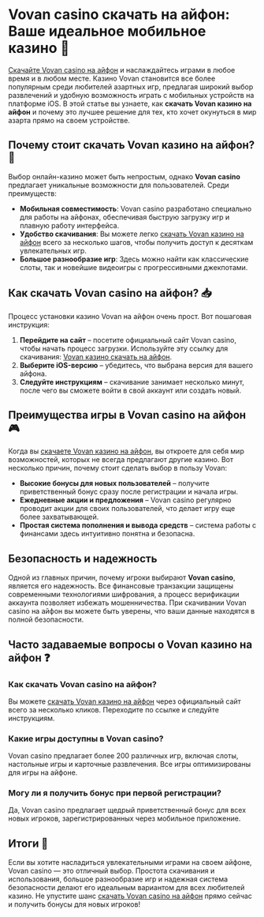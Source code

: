 # Vovan casino скачать на айфон: Ваше идеальное мобильное казино 🎰

[Скачайте Vovan casino на айфон](https://vovan.site/d2375cf9b) и наслаждайтесь играми в любое время и в любом месте. Казино Vovan становится все более популярным среди любителей азартных игр, предлагая широкий выбор развлечений и удобную возможность играть с мобильных устройств на платформе iOS. В этой статье вы узнаете, как **скачать Vovan казино на айфон** и почему это лучшее решение для тех, кто хочет окунуться в мир азарта прямо на своем устройстве.

## Почему стоит скачать Vovan казино на айфон? 📱

Выбор онлайн-казино может быть непростым, однако **Vovan casino** предлагает уникальные возможности для пользователей. Среди преимуществ:

- **Мобильная совместимость**: Vovan casino разработано специально для работы на айфонах, обеспечивая быструю загрузку игр и плавную работу интерфейса.
- **Удобство скачивания**: Вы можете легко [скачать Vovan казино на айфон](https://vovan.site/d2375cf9b) всего за несколько шагов, чтобы получить доступ к десяткам увлекательных игр.
- **Большое разнообразие игр**: Здесь можно найти как классические слоты, так и новейшие видеоигры с прогрессивными джекпотами.

## Как скачать Vovan casino на айфон? 📥

Процесс установки казино Vovan на айфон очень прост. Вот пошаговая инструкция:

1. **Перейдите на сайт** – посетите официальный сайт Vovan casino, чтобы начать процесс загрузки. Используйте эту ссылку для скачивания: [Vovan казино скачать на айфон](https://vovan.site/d2375cf9b).
2. **Выберите iOS-версию** – убедитесь, что выбрана версия для вашего айфона.
3. **Следуйте инструкциям** – скачивание занимает несколько минут, после чего вы сможете войти в свой аккаунт или создать новый.

## Преимущества игры в Vovan casino на айфон 🎮

Когда вы [скачаете Vovan казино на айфон](https://vovan.site/d2375cf9b), вы откроете для себя мир возможностей, которых не всегда предлагают другие казино. Вот несколько причин, почему стоит сделать выбор в пользу Vovan:

- **Высокие бонусы для новых пользователей** – получите приветственный бонус сразу после регистрации и начала игры.
- **Ежедневные акции и предложения** – Vovan casino регулярно проводит акции для своих пользователей, что делает игру еще более захватывающей.
- **Простая система пополнения и вывода средств** – система работы с финансами здесь интуитивно понятна и безопасна.

## Безопасность и надежность

Одной из главных причин, почему игроки выбирают **Vovan casino**, является его надежность. Все финансовые транзакции защищены современными технологиями шифрования, а процесс верификации аккаунта позволяет избежать мошенничества. При скачивании Vovan casino на айфон вы можете быть уверены, что ваши данные находятся в полной безопасности.

## Часто задаваемые вопросы о Vovan казино на айфон ❓

### Как скачать Vovan casino на айфон?

Вы можете [скачать Vovan казино на айфон](https://vovan.site/d2375cf9b) через официальный сайт всего за несколько кликов. Переходите по ссылке и следуйте инструкциям.

### Какие игры доступны в Vovan casino?

Vovan casino предлагает более 200 различных игр, включая слоты, настольные игры и карточные развлечения. Все игры оптимизированы для игры на айфоне.

### Могу ли я получить бонус при первой регистрации?

Да, Vovan casino предлагает щедрый приветственный бонус для всех новых игроков, зарегистрированных через мобильное приложение.

## Итоги 🎯

Если вы хотите насладиться увлекательными играми на своем айфоне, Vovan casino — это отличный выбор. Простота скачивания и использования, большое разнообразие игр и надежная система безопасности делают его идеальным вариантом для всех любителей казино. Не упустите шанс [скачать Vovan casino на айфон](https://vovan.site/d2375cf9b) прямо сейчас и получить бонусы для новых игроков!

